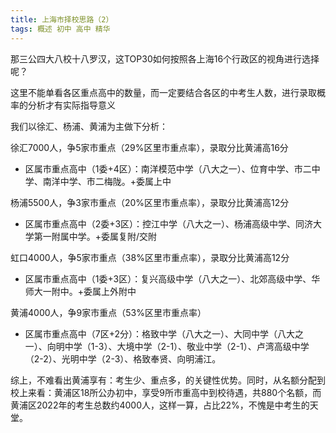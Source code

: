```yaml
---
title: 上海市择校思路（2）
tags: 概述 初中 高中 精华
---
```


那三公四大八校十八罗汉，这TOP30如何按照各上海16个行政区的视角进行选择呢？

这里不能单看各区重点高中的数量，而一定要结合各区的中考生人数，进行录取概率的分析才有实际指导意义

我们以徐汇、杨浦、黄浦为主做下分析：

徐汇7000人，争5家市重点（29%区里市重点率），录取分比黄浦高16分

- 区属市重点高中（1委+4区）：南洋模范中学（八大之一）、位育中学、市二中学、南洋中学、市二梅陇。+委属上中

杨浦5500人，争3家市重点（20%区里市重点率），录取分比黄浦高12分
- 区属市重点高中（2委+3区）：控江中学（八大之一）、杨浦高级中学、同济大学第一附属中学。+委属复附/交附

虹口4000人，争5家市重点（38%区里市重点率），录取分比黄浦高12分
- 区属市重点高中（1委+3区）：复兴高级中学（八大之一）、北郊高级中学、华师大一附中。+委属上外附中

黄浦4000人，争9家市重点（53%区里市重点率）
- 区属市重点高中（7区+2分）：格致中学（八大之一）、大同中学（八大之一）、向明中学（1-3）、大境中学（2-1）、敬业中学（2-1）、卢湾高级中学（2-2）、光明中学（2-3）、格致奉贤、向明浦江。

综上，不难看出黄浦享有：考生少、重点多，的关键性优势。同时，从名额分配到校上来看：黄浦区18所公办初中，享受9所市重高中到校待遇，共880个名额，而黄浦区2022年的考生总数约4000人，这样一算，占比22%，不愧是中考生的天堂。